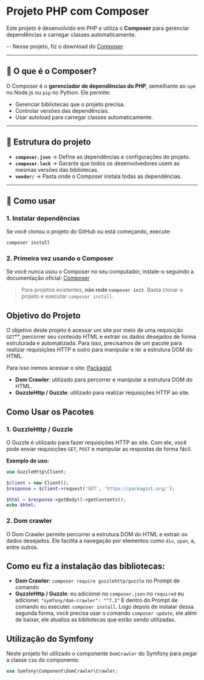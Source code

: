# Projeto PHP com Composer

Este projeto é desenvolvido em PHP e utiliza o **Composer** para gerenciar dependências e carregar classes automaticamente.

-- Nesse projeto, fiz o download do [Composer](https://getcomposer.org/)

---

## 🔹 O que é o Composer?

O Composer é o **gerenciador de dependências do PHP**, semelhante ao `npm` no Node.js ou `pip` no Python. Ele permite:

- Gerenciar bibliotecas que o projeto precisa.
- Controlar versões das dependências.
- Usar autoload para carregar classes automaticamente.

---

## 🔹 Estrutura do projeto

- **`composer.json`** → Define as dependências e configurações do projeto.  
- **`composer.lock`** → Garante que todos os desenvolvedores usem as mesmas versões das bibliotecas.  
- **`vendor/`** → Pasta onde o Composer instala todas as dependências.  

---

## 🔹 Como usar

### 1. Instalar dependências
Se você clonou o projeto do GitHub ou está começando, execute:

```bash
composer install
```

### 2. Primeira vez usando o Composer
Se você nunca usou o Composer no seu computador, instale-o seguindo a documentação oficial: [Composer](https://getcomposer.org/download/)

> Para projetos existentes, **não rode `composer init`**. Basta clonar o projeto e executar `composer install`.

## Objetivo do Projeto
O objetivo deste projeto é acessar um site por meio de uma requisição `GET`**, percorrer seu conteúdo HTML e extrair os dados desejados de forma estruturada e automatizada.
Para isso, precisamos de um pacote para realizar requisições HTTP e outro para manipular e ler a estrutura DOM do HTML.

Para isso iremos acessar o site: [Packagist](https://packagist.org/)
- **Dom Crawler**: utilizado para percorrer e manipular a estrutura DOM do HTML.  
- **GuzzleHttp / Guzzle**: utilizado para realizar requisições HTTP ao site.


## Como Usar os Pacotes

### 1. GuzzleHttp / Guzzle
O Guzzle é utilizado para fazer requisições HTTP ao site. Com ele, você pode enviar requisições `GET`, `POST` e manipular as respostas de forma fácil.

**Exemplo de uso:**
```php
use GuzzleHttp\Client;

$client = new Client();
$response = $client->request('GET', 'https://packagist.org/');

$html = $response->getBody()->getContents();
echo $html;
```

### 2. Dom crawler
O Dom Crawler permite percorrer a estrutura DOM do HTML e extrair os dados desejados. Ele facilita a navegação por elementos como `div`, `span`, a, entre outros.


## Como eu fiz a instalação das bibliotecas:
- **Dom Crawler**: `composer require guzzlehttp/guzzle` no Prompt de comando
- **GuzzleHttp / Guzzle**: eu adicionei no `composer.json` no `required` eu adicionei: `"symfony/dom-crawler": "^7.3"` E dentro do Prompt de comando eu executei: `composer install`.
Logo depois de instalar dessa segunda forma, você precisa usar o comando `composer update`, ele além de baixar, ele atualiza as bibliotecas que estão sendo utilizadas.

## Utilização do Symfony

Neste projeto foi utilizado o componente `DomCrawler` do Symfony para pegar a classe css do componente:

```php
use Symfony\Component\DomCrawler\Crawler;
```

